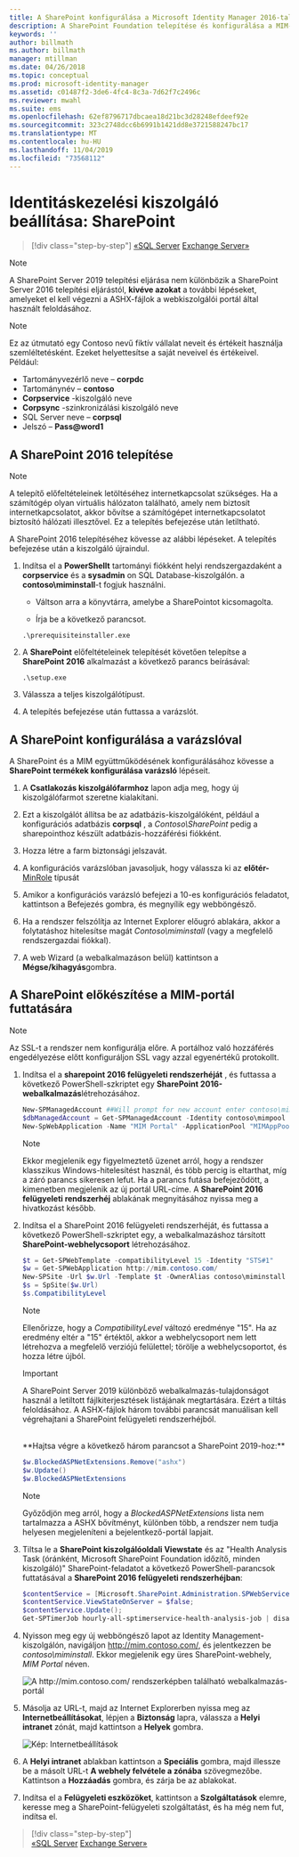 ```yaml
---
title: A SharePoint konfigurálása a Microsoft Identity Manager 2016-tal való használathoz | Microsoft Docs
description: A SharePoint Foundation telepítése és konfigurálása a MIM-portál oldalának üzemeltetéséhez.
keywords: ''
author: billmath
ms.author: billmath
manager: mtillman
ms.date: 04/26/2018
ms.topic: conceptual
ms.prod: microsoft-identity-manager
ms.assetid: c01487f2-3de6-4fc4-8c3a-7d62f7c2496c
ms.reviewer: mwahl
ms.suite: ems
ms.openlocfilehash: 62ef8796717dbcaea18d21bc3d28248efdeef92e
ms.sourcegitcommit: 323c2748dcc6b6991b1421dd8e3721588247bc17
ms.translationtype: MT
ms.contentlocale: hu-HU
ms.lasthandoff: 11/04/2019
ms.locfileid: "73568112"
---
```

# <a name="set-up-an-identity-management-server-sharepoint"></a>Identitáskezelési kiszolgáló beállítása: SharePoint

> [!div class="step-by-step"]
> [«SQL Server](prepare-server-sql2016.md)
> [Exchange Server»](prepare-server-exchange.md)
> 

> [!NOTE]
> A SharePoint Server 2019 telepítési eljárása nem különbözik a SharePoint Server 2016 telepítési eljárástól, **kivéve azokat** a további lépéseket, amelyeket el kell végezni a ASHX-fájlok a webkiszolgálói portál által használt feloldásához.

> [!NOTE]
> Ez az útmutató egy Contoso nevű fiktív vállalat neveit és értékeit használja szemléltetésként. Ezeket helyettesítse a saját neveivel és értékeivel. Például:
> - Tartományvezérlő neve – **corpdc**
> - Tartománynév – **contoso**
> - **Corpservice** -kiszolgáló neve
> - **Corpsync** -szinkronizálási kiszolgáló neve
> - SQL Server neve – **corpsql**
> - Jelszó – <strong>Pass@word1</strong>


## <a name="install-sharepoint-2016"></a>A **SharePoint 2016** telepítése

> [!NOTE]
> A telepítő előfeltételeinek letöltéséhez internetkapcsolat szükséges. Ha a számítógép olyan virtuális hálózaton található, amely nem biztosít internetkapcsolatot, akkor bővítse a számítógépet internetkapcsolatot biztosító hálózati illesztővel. Ez a telepítés befejezése után letiltható.

A SharePoint 2016 telepítéséhez kövesse az alábbi lépéseket. A telepítés befejezése után a kiszolgáló újraindul.

1.  Indítsa el a **PowerShellt** tartományi fiókként helyi rendszergazdaként a **corpservice** és a **sysadmin** on SQL Database-kiszolgálón. a **contoso\miminstall**-t fogjuk használni.

    -   Váltson arra a könyvtárra, amelybe a SharePointot kicsomagolta.

    -   Írja be a következő parancsot.
    ```
    .\prerequisiteinstaller.exe
    ```

2.  A **SharePoint** előfeltételeinek telepítését követően telepítse a **SharePoint 2016** alkalmazást a következő parancs beírásával:

    ```
    .\setup.exe
    ```

3.  Válassza a teljes kiszolgálótípust.

4.  A telepítés befejezése után futtassa a varázslót.

## <a name="run-the-wizard-to-configure-sharepoint"></a>A SharePoint konfigurálása a varázslóval

A SharePoint és a MIM együttműködésének konfigurálásához kövesse a **SharePoint termékek konfigurálása varázsló** lépéseit.

1. A **Csatlakozás kiszolgálófarmhoz** lapon adja meg, hogy új kiszolgálófarmot szeretne kialakítani.

2. Ezt a kiszolgálót állítsa be az adatbázis-kiszolgálóként, például a konfigurációs adatbázis **corpsql** , a *Contoso\SharePoint* pedig a sharepointhoz készült adatbázis-hozzáférési fiókként.
3. Hozza létre a farm biztonsági jelszavát.

4. A konfigurációs varázslóban javasoljuk, hogy válassza ki az **előtér-** [MinRole](/sharepoint/install/overview-of-minrole-server-roles-in-sharepoint-server) típusát

5. Amikor a konfigurációs varázsló befejezi a 10-es konfigurációs feladatot, kattintson a Befejezés gombra, és megnyílik egy webböngésző.

6. Ha a rendszer felszólítja az Internet Explorer előugró ablakára, akkor a folytatáshoz hitelesítse magát *Contoso\miminstall* (vagy a megfelelő rendszergazdai fiókkal).

7. A web Wizard (a webalkalmazáson belül) kattintson a **Mégse/kihagyás**gombra.


## <a name="prepare-sharepoint-to-host-the-mim-portal"></a>A SharePoint előkészítése a MIM-portál futtatására

> [!NOTE]
> Az SSL-t a rendszer nem konfigurálja előre. A portálhoz való hozzáférés engedélyezése előtt konfiguráljon SSL vagy azzal egyenértékű protokollt.

1. Indítsa el a **sharepoint 2016 felügyeleti rendszerhéját** , és futtassa a következő PowerShell-szkriptet egy **SharePoint 2016-webalkalmazás**létrehozásához.

    ```PowerShell
    New-SPManagedAccount ##Will prompt for new account enter contoso\mimpool 
    $dbManagedAccount = Get-SPManagedAccount -Identity contoso\mimpool
    New-SpWebApplication -Name "MIM Portal" -ApplicationPool "MIMAppPool" -ApplicationPoolAccount $dbManagedAccount -AuthenticationMethod "Kerberos" -Port 80 -URL http://mim.contoso.com
    ```

    > [!NOTE]
    > Ekkor megjelenik egy figyelmeztető üzenet arról, hogy a rendszer klasszikus Windows-hitelesítést használ, és több percig is eltarthat, míg a záró parancs sikeresen lefut. Ha a parancs futása befejeződött, a kimenetben megjelenik az új portál URL-címe. A **SharePoint 2016 felügyeleti rendszerhéj** ablakának megnyitásához nyissa meg a hivatkozást később.

2. Indítsa el a SharePoint 2016 felügyeleti rendszerhéját, és futtassa a következő PowerShell-szkriptet egy, a webalkalmazáshoz társított **SharePoint-webhelycsoport** létrehozásához.
    ```PowerShell
    $t = Get-SPWebTemplate -compatibilityLevel 15 -Identity "STS#1"
    $w = Get-SPWebApplication http://mim.contoso.com/
    New-SPSite -Url $w.Url -Template $t -OwnerAlias contoso\miminstall -CompatibilityLevel 15 -Name "MIM Portal"
    $s = SpSite($w.Url)
    $s.CompatibilityLevel
    ```
    > [!NOTE]
    > Ellenőrizze, hogy a *CompatibilityLevel* változó eredménye "15". Ha az eredmény eltér a "15" értéktől, akkor a webhelycsoport nem lett létrehozva a megfelelő verziójú felülettel; törölje a webhelycsoportot, és hozza létre újból.

    > [!IMPORTANT]
    > A SharePoint Server 2019 különböző webalkalmazás-tulajdonságot használ a letiltott fájlkiterjesztések listájának megtartására. Ezért a tiltás feloldásához. A ASHX-fájlok három további parancsát manuálisan kell végrehajtani a SharePoint felügyeleti rendszerhéjból.
    <br/>
    **Hajtsa végre a következő három parancsot a SharePoint 2019-hoz:**

    ```PowerShell
    $w.BlockedASPNetExtensions.Remove("ashx")
    $w.Update()
    $w.BlockedASPNetExtensions
    ```
   > [!NOTE]
   > Győződjön meg arról, hogy a *BlockedASPNetExtensions* lista nem tartalmazza a ASHX bővítményt, különben több, a rendszer nem tudja helyesen megjeleníteni a bejelentkező-portál lapjait.


3. Tiltsa le a **SharePoint kiszolgálóoldali Viewstate** és az "Health Analysis Task (óránként, Microsoft SharePoint Foundation időzítő, minden kiszolgáló)" SharePoint-feladatot a következő PowerShell-parancsok futtatásával a **SharePoint 2016 felügyeleti rendszerhéjban**:

   ```PowerShell
   $contentService = [Microsoft.SharePoint.Administration.SPWebService]::ContentService;
   $contentService.ViewStateOnServer = $false;
   $contentService.Update();
   Get-SPTimerJob hourly-all-sptimerservice-health-analysis-job | disable-SPTimerJob
   ```

4. Nyisson meg egy új webböngésző lapot az Identity Management-kiszolgálón, navigáljon http://mim.contoso.com/, és jelentkezzen be *contoso\miminstall*.  Ekkor megjelenik egy üres SharePoint-webhely, *MIM Portal* néven.

    ![A http://mim.contoso.com/ rendszerképben található webalkalmazás-portál](media/prepare-server-sharepoint/MIM_DeploySP1new.png)

5. Másolja az URL-t, majd az Internet Explorerben nyissa meg az **Internetbeállításokat**, lépjen a **Biztonság** lapra, válassza a **Helyi intranet** zónát, majd kattintson a **Helyek** gombra.

    ![Kép: Internetbeállítások](media/MIM-DeploySP2.png)

6. A **Helyi intranet** ablakban kattintson a **Speciális** gombra, majd illessze be a másolt URL-t **A webhely felvétele a zónába** szövegmezőbe. Kattintson a **Hozzáadás** gombra, és zárja be az ablakokat.

7. Indítsa el a **Felügyeleti eszközöket**, kattintson a **Szolgáltatások** elemre, keresse meg a SharePoint-felügyeleti szolgáltatást, és ha még nem fut, indítsa el.

> [!div class="step-by-step"]  
> [«SQL Server](prepare-server-sql2016.md)
> [Exchange Server»](prepare-server-exchange.md)
